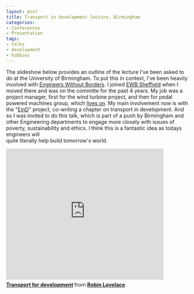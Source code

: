 ```yaml
---
layout: post
title: Transport in development lecture, Birmingham
categories:
- Conferences
- Presentation
tags:
- talks
- development
- hobbies
---
```

The slideshow below provides an outline of the lecture I've been asked 
to do at the University of Birmingham. To put this in context, I've
been heavily involved with [Engineers Without Borders](http://www.ewb-uk.org/).
I joined [EWB Sheffield](https://ewb.shef.ac.uk/) when I moved there and 
was on the committe for
the past 4 years. My job was a project manager, first for the wind 
turbine project, and then for pedal powered machines group, which [lives
on](https://www.facebook.com/groups/363796170375539/).
My main involvement now is with the "[EinD](http://engineeringindevelopment.org/)"
project, co-writing a chapter on 
transport in development. And so I was invited to do this talk, 
which is part of a push by Birmingham and other Engineering departments
to engage more closely with issues of poverty, sustainability and 
ethics. I think this is a fantastic idea as todays engineers will  
quite literally help build tomorrow's world.
<br>
<iframe src="http://www.slideshare.net/slideshow/embed_code/27782144" width="427" height="356" frameborder="0" marginwidth="0" marginheight="0" scrolling="no" style="border:1px solid #CCC;border-width:1px 1px 0;margin-bottom:5px" allowfullscreen> 
</iframe> <div style="margin-bottom:5px"> <strong> <a href="https://www.slideshare.net/robinlovelace1985/transport-for-development" title="Transport for development" target="_blank">Transport for development</a> </strong> from <strong><a href="http://www.slideshare.net/robinlovelace1985" target="_blank">Robin Lovelace</a></strong> </div>

